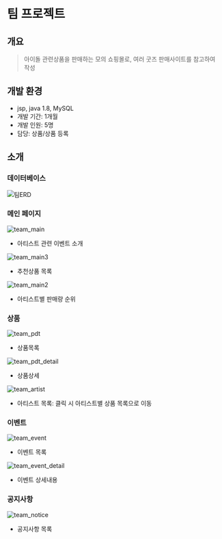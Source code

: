 # 팀 프로젝트 

## 개요
> 아이돌 관련상품을 판매하는 모의 쇼핑몰로, 여러 굿즈 판매사이트를 참고하여 작성

## 개발 환경
- jsp, java 1.8, MySQL
- 개발 기간: 1개월
- 개발 인원: 5명
- 담당: 상품/상품 등록

## 소개

### 데이터베이스 

![팀ERD](https://github.com/marshmellow2178/mall/assets/115971843/5b4d50f4-c6e1-49bd-a444-0ef7596f0bfb)

### 메인 페이지

![team_main](https://github.com/marshmellow2178/mall/assets/115971843/46807425-50da-42b7-93ea-e558e83df656)

- 아티스트 관련 이벤트 소개

![team_main3](https://github.com/marshmellow2178/mall/assets/115971843/d88eda62-2d01-4604-8d4e-804bbbdc90e1)

- 추천상품 목록

![team_main2](https://github.com/marshmellow2178/mall/assets/115971843/05e7e832-64c6-46bb-ad34-b1788d12f0b8)

- 아티스트별 판매량 순위

### 상품

![team_pdt](https://github.com/marshmellow2178/mall/assets/115971843/24baba45-649d-4a83-8ff8-2b97014fc774)

- 상품목록

![team_pdt_detail](https://github.com/marshmellow2178/mall/assets/115971843/a206d932-a541-4d5f-98d2-592f7fb1f152)

- 상품상세

![team_artist](https://github.com/marshmellow2178/mall/assets/115971843/d8fe0dae-12ea-4fba-8f23-40faefe6aa55)

- 아티스트 목록: 클릭 시 아티스트별 상품 목록으로 이동

### 이벤트

![team_event](https://github.com/marshmellow2178/mall/assets/115971843/a339153e-973c-4b96-9afb-7b6e2050949c)

- 이벤트 목록

![team_event_detail](https://github.com/marshmellow2178/mall/assets/115971843/6f5b36e6-7976-4193-aeb5-88e7e182798d)

- 이벤트 상세내용

### 공지사항

![team_notice](https://github.com/marshmellow2178/mall/assets/115971843/3af8f91a-49a4-47aa-a4f6-51de77fa19a2)

- 공지사항 목록
